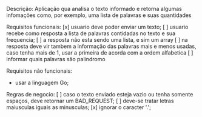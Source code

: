 Descrição:
Aplicação qua analisa o texto informado e retorna algumas infomações como, por exemplo, uma lista de palavras e suas quantidades

Requisitos funcionais:
[x] usuario deve poder enviar um texto;
[ ] usuario recebe como resposta a lista de palavras contidadas no texto e sua frequencia;
    [ ] a resposta não esta sendo uma lista, e sim um array
[ ] na resposta deve vir tambem a informação das palavras mais e menos usadas, caso tenha mais de 1, usar a primeira de acorda com a ordem alfabetica
[ ] informar quais palavras são palindromo


Requisitos não funcionais:
- usar a linguagem Go;

Regras de negocio:
[ ] caso o texto enviado esteja vazio ou tenha somente espaços, deve retornar um BAD_REQUEST;
[ ] deve-se tratar letras maiusculas iguais as minusculas;
[x] ignorar o caracter '.';